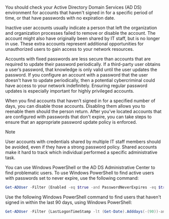 You should check your Active Directory Domain Services (AD DS) environment for accounts that haven't signed in for a specific period of time, or that have passwords with no expiration date.

Inactive user accounts usually indicate a person that left the organization and organization processes failed to remove or disable the account. The account might also have originally been shared by IT staff, but is no longer in use. These extra accounts represent additional opportunities for unauthorized users to gain access to your network resources.

Accounts with fixed passwords are less secure than accounts that are required to update their password periodically. If a third-party user obtains a user’s password, that knowledge is only valid until the user updates the password. If you configure an account with a password that the user doesn't have to update periodically, then a potential cybercriminal could have access to your network indefinitely. Ensuring regular password updates is especially important for highly privileged accounts.

When you find accounts that haven’t signed in for a specified number of days, you can disable those accounts. Disabling them allows you to reenable them should the person return. After you’ve located accounts that are configured with passwords that don't expire, you can take steps to ensure that an appropriate password update policy is enforced.

> [!NOTE]
> User accounts with credentials shared by multiple IT staff members should be avoided, even if they have a strong password policy. Shared accounts make it hard to track which individual performed a specific administrative task.

You can use Windows PowerShell or the AD DS Administrative Center to find problematic users. To use Windows PowerShell to find active users with passwords set to never expire, use the following command:

```powershell
Get-ADUser -Filter {Enabled -eq $true -and PasswordNeverExpires -eq $true}

```

Use the following Windows PowerShell command to find users that haven't signed in within the last 90 days, using Windows PowerShell:

```powershell
Get-ADUser -Filter {LastLogonTimeStamp -lt (Get-Date).Adddays(-(90))-and enabled -eq $true} -Properties LastLogonTimeStamp

```
